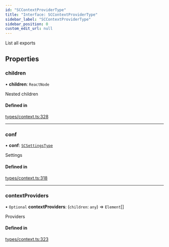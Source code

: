 ```yaml
---
id: "SCContextProviderType"
title: "Interface: SCContextProviderType"
sidebar_label: "SCContextProviderType"
sidebar_position: 0
custom_edit_url: null
---
```


List all exports

## Properties

### children

• **children**: `ReactNode`

Nested children

#### Defined in

[types/context.ts:328](https://github.com/selfcommunity/community-ui/blob/8bbb33c/packages/sc-core/src/types/context.ts#L328)

___

### conf

• **conf**: [`SCSettingsType`](SCSettingsType)

Settings

#### Defined in

[types/context.ts:318](https://github.com/selfcommunity/community-ui/blob/8bbb33c/packages/sc-core/src/types/context.ts#L318)

___

### contextProviders

• `Optional` **contextProviders**: (`children`: `any`) => `Element`[]

Providers

#### Defined in

[types/context.ts:323](https://github.com/selfcommunity/community-ui/blob/8bbb33c/packages/sc-core/src/types/context.ts#L323)
